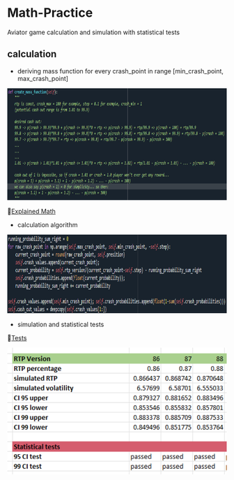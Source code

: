 # Math-Practice
Aviator game calculation and simulation with statistical tests

## calculation

- deriving mass function for every crash_point in range [min_crash_point, max_crash_point]

<img src="Pictures/math.png" alt="Alt Text" width="712" height="256">

🐍[Explained Math](https://github.com/Jankoetf/Math-Practice/blob/main/aviator_class.py)

- calculation algorithm

<img src="Pictures/code.png" alt="Alt Text" width="800" height="180">

- simulation and statistical tests

🐍[Tests](https://github.com/Jankoetf/Math-Practice/blob/main/StatisticalTests.xslx)

<img src="Pictures/stats.png" alt="Alt Text" width="512" height="290">
